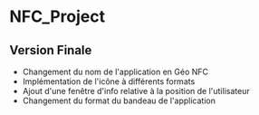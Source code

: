 # NFC_Project

## Version Finale

- Changement du nom de l'application en Géo NFC
- Implémentation de l'icône à différents formats
- Ajout d'une fenêtre d'info relative à la position de l'utilisateur
- Changement du format du bandeau de l'application
